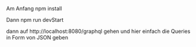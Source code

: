 Am Anfang npm install 

Dann npm run devStart

dann auf http://localhost:8080/graphql gehen und hier einfach die Queries in Form von JSON geben
